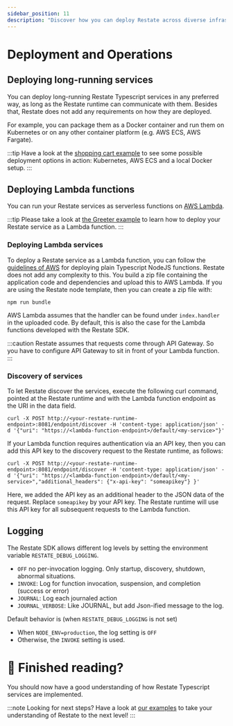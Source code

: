 ```yaml
---
sidebar_position: 11
description: "Discover how you can deploy Restate across diverse infrastructures."
---
```


# Deployment and Operations

## Deploying long-running services
You can deploy long-running Restate Typescript services in any preferred way,
as long as the Restate runtime can communicate with them.
Besides that, Restate does not add any requirements on how they are deployed. 

For example, you can package them as a Docker container and run them on Kubernetes or on any other container platform
(e.g. AWS ECS, AWS Fargate).

:::tip 
Have a look at the [shopping cart example](https://github.com/restatedev/example-shopping-cart-typescript) to see some possible deployment options in action: 
Kubernetes, AWS ECS and a local Docker setup.
:::

## Deploying Lambda functions

You can run your Restate services as serverless functions on [AWS Lambda](https://aws.amazon.com/lambda/). 

:::tip
Please take a look at [the Greeter example](https://github.com/restatedev/example-lambda-ts-greeter) to learn how to deploy your Restate service as a Lambda function.
:::

### Deploying Lambda services
To deploy a Restate service as a Lambda function,
you can follow the [guidelines of AWS](https://docs.aws.amazon.com/lambda/latest/dg/typescript-package.html)
for deploying plain Typescript NodeJS functions. Restate does not add any complexity to this. You build a zip file containing the application code and dependencies and upload this to AWS Lambda. If you are using the Restate node template, then you can create a zip file with:

```
npm run bundle
```

AWS Lambda assumes that the handler can be found under `index.handler` in the uploaded code.
By default, this is also the case for the Lambda functions developed with the Restate SDK.

:::caution
Restate assumes that requests come through API Gateway.
So you have to configure API Gateway to sit in front of your Lambda function.
:::

### Discovery of services

To let Restate discover the services, execute the following curl command,
pointed at the Restate runtime and with the Lambda function endpoint as the URI in the data field. 


```shell
curl -X POST http://<your-restate-runtime-endpoint>:8081/endpoint/discover -H 'content-type: application/json' -d '{"uri": "https://<lambda-function-endpoint>/default/<my-service>"}'
```

If your Lambda function requires authentication via an API key,
then you can add this API key to the discovery request to the Restate runtime, as follows:

```shell
curl -X POST http://<your-restate-runtime-endpoint>:8081/endpoint/discover -H 'content-type: application/json' -d '{"uri": "https://<lambda-function-endpoint>/default/<my-service>","additional_headers": {"x-api-key": "someapikey"} }'
```

Here, we added the API key as an additional header to the JSON data of the request.
Replace `someapikey` by your API key.
The Restate runtime will use this API key for all subsequent requests to the Lambda function.

## Logging
The Restate SDK allows different log levels by setting the environment variable `RESTATE_DEBUG_LOGGING`.
- `OFF` no per-invocation logging. Only startup, discovery, shutdown, abnormal situations.
- `INVOKE`: Log for function invocation, suspension, and completion (success or error)
- `JOURNAL`: Log each journaled action
- `JOURNAL_VERBOSE`: Like JOURNAL, but add Json-ified message to the log.

Default behavior is (when `RESTATE_DEBUG_LOGGING` is not set)
- When `NODE_ENV=production`, the log setting is `OFF`
- Otherwise, the `INVOKE` setting is used.

# 🏁 Finished reading?
You should now have a good understanding of how Restate Typescript services are implemented. 

:::note Looking for next steps?
Have a look at [our examples](/examples) to take your understanding of Restate to the next level!
:::
